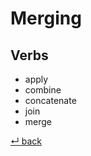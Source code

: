 # Merging

## Verbs

  - apply
  - combine
  - concatenate
  - join
  - merge

[↵ back](../README.md)
